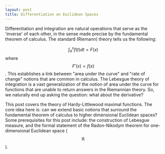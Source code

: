 ```yaml
---
layout: post
title: Differentiation on Euclidean Spaces 
---
```


Differentiation and integration are natural operations that serve as the 'inverse' of each other, in the sense made precise by the fundamental theorem of calculus. The standard (Riemann) theory tells us the following: 

$$\begin{equation}
\int_{a}^{x} f(t) dt = F(x)
\end{equation}$$
where $$F'(x) = f(x)$$. This establishes a link between "area under the curve" and "rate of change" notions that are common in calculus. The Lebesgue theory of integration is a vast generalization of the notion of area under the curve for functions that are unable to return answers in the Riemannian theory. So, we naturally end up asking the question: what about the derivative? 

This post covers the theory of Hardy-Littlewood maximal functions. The core idea here is: can we extend basic notions that surround the fundamental theorem of calculus to higher dimensional Euclidean spaces? Some prerequisites for this post include: the construction of Lebesgue measure, and the formal statement of the Radon-Nikodym theorem for one-dimensional Euclidean space ($$\mathbb{R}$$).
